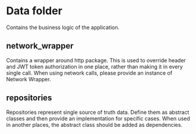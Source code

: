 # Data folder
Contains the business logic of the application.

## network_wrapper
Contains a wrapper around http package. This is used to override header and JWT token authorization in one place, rather
than making it in every single call. When using network calls, please provide an instance of Network Wrapper.

## repositories
Repositories represent single source of truth data. Define them as abstract classes and then provide an implementation
for specific cases. When used in another places, the abstract class should be added as dependencies.
